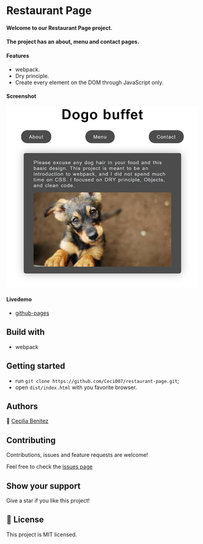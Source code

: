 # Restaurant Page

#### Welcome to our Restaurant Page project.
#### The project has an about, menu and contact pages.

#### Features 
- webpack.
- Dry principle.
- Create every element on the DOM through JavaScript only.

#### Screenshot

![app screenshot](app-screenshot.png)

#### Livedemo
- [github-pages](https://ceci007.github.io/restaurant-page/)

## Build with
- webpack

## Getting started
- run `git clone https://github.com/Ceci007/restaurant-page.git`;
- open `dist/index.html` with you favorite browser.


## Authors
👤 [Cecilia Benitez](https://ceciliabenitez.com/)


## Contributing

Contributions, issues and feature requests are welcome!

Feel free to check the [issues page](https://github.com/Ceci007/restaurant-page/issues)


## Show your support

Give a star if you like this project!


## 📝 License

This project is MIT licensed.